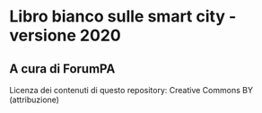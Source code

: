 # Libro bianco sulle smart city -  versione 2020

## A cura di ForumPA

Licenza dei contenuti di questo repository: Creative Commons BY (attribuzione)


